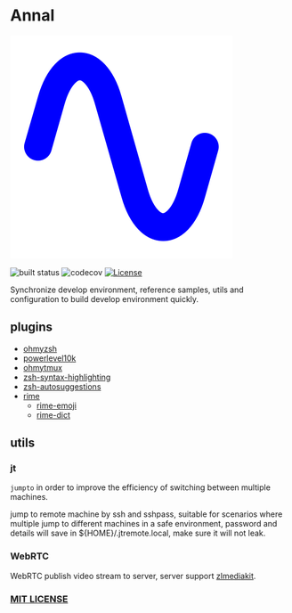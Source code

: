 # Annal

![icon](./icons/icon.svg)

![built status](https://github.com/ahaooahaz/Annal/actions/workflows/ci.yaml/badge.svg) ![codecov](https://codecov.io/gh/ahaooahaz/Annal/branch/master/graph/badge.svg) [![License](https://img.shields.io/github/license/ahaooahaz/Annal)](https://raw.githubusercontent.com/ahaooahaz/Annal/master/LICENSE)

Synchronize develop environment, reference samples, utils and configuration to build develop environment quickly.

## plugins

* [ohmyzsh](https://github.com/ohmyzsh/ohmyzsh)
* [powerlevel10k](https://github.com/romkatv/powerlevel10k)
* [ohmytmux](https://github.com/gpakosz/.tmux)
* [zsh-syntax-highlighting](https://github.com/zsh-users/zsh-syntax-highlighting)
* [zsh-autosuggestions](https://github.com/zsh-users/zsh-autosuggestions)
* [rime](https://github.com/rime/home)
    * [rime-emoji](https://github.com/rime/rime-emoji)
    * [rime-dict](https://github.com/ssnhd/rime)


## utils

### jt

`jumpto` in order to improve the efficiency of switching between multiple machines.

jump to remote machine by ssh and sshpass, suitable for scenarios where multiple jump to different machines in a safe environment, password and details will save in ${HOME}/.jtremote.local, make sure it will not leak.

### WebRTC

WebRTC publish video stream to server, server support [zlmediakit](https://github.com/ZLMediaKit/ZLMediaKit).

### [MIT LICENSE](LICENSE)

